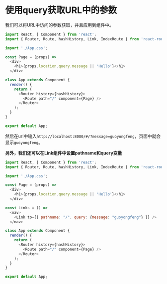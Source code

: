 
# 使用query获取URL中的参数

我们可以将URL中访问的参数获取，并且应用到组件中。

``` javascript
import React, { Component } from 'react';
import { Router, Route, hashHistory, Link, IndexRoute } from 'react-router';

import './App.css';

const Page = (props) =>
  <div>
    <h1>{props.location.query.message || 'Hello'}</h1>
  </div>

class App extends Component {
  render() {
    return (
      <Router history={hashHistory}>
        <Route path="/" component={Page} />
      </Router>
    );
  }
}

export default App;

```

然后在url中输入`http://localhost:8080/#/?message=guoyongfeng`，页面中就会显示`guoyongfeng`。

**另外，我们还可以在Link组件中设置pathname和query变量**

``` javascript
import React, { Component } from 'react';
import { Router, Route, hashHistory, Link, IndexRoute } from 'react-router';

import './App.css';

const Page = (props) =>
  <div>
    <h1>{props.location.query.message || 'Hello'}</h1>
  </div>

const Links = () =>
  <nav>
    <Link to={{ pathname: "/", query: {message: "guoyongfeng"} }} />
  </nav>

class App extends Component {
  render() {
    return (
      <Router history={hashHistory}>
        <Route path="/" component={Page} />
      </Router>
    );
  }
}

export default App;

```
